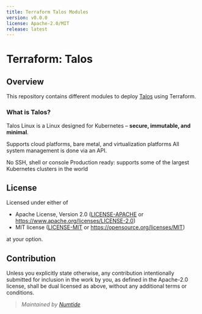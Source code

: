 ```yaml
---
title: Terraform Talos Modules
version: v0.0.0
license: Apache-2.0/MIT
release: latest
---
```


# Terraform: Talos


## Overview

This repository contains different modules to deploy [Talos](https://www.talos.dev/) using Terraform.

### What is Talos?

Talos Linux is a Linux designed for Kubernetes – **secure, immutable, and minimal**.

Supports cloud platforms, bare metal, and virtualization platforms
All system management is done via an API. 

No SSH, shell or console Production ready: supports some of the largest Kubernetes clusters in the world


## License

Licensed under either of

 * Apache License, Version 2.0
   ([LICENSE-APACHE](LICENSE-APACHE) or https://www.apache.org/licenses/LICENSE-2.0)
 * MIT license
   ([LICENSE-MIT](LICENSE-MIT) or https://opensource.org/licenses/MIT)

at your option.

## Contribution

Unless you explicitly state otherwise, any contribution intentionally submitted
for inclusion in the work by you, as defined in the Apache-2.0 license, shall be
dual licensed as above, without any additional terms or conditions.

> *Maintained by [Numtide](https://github.com/numtide/)*

